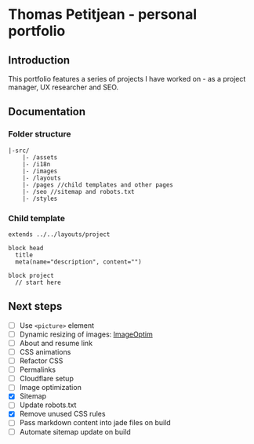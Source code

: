 Thomas Petitjean - personal portfolio
========================

## Introduction
This portfolio features a series of projects I have worked on - as a project manager, UX researcher and SEO.

## Documentation

### Folder structure

```
|-src/
    |- /assets
    |- /i18n
    |- /images
    |- /layouts
    |- /pages //child templates and other pages
    |- /seo //sitemap and robots.txt
    |- /styles
```

### Child template

```jade
extends ../../layouts/project

block head
  title
  meta(name="description", content="")

block project
  // start here
```

## Next steps
- [ ] Use `<picture>` element
- [ ] Dynamic resizing of images: [ImageOptim](https://imageoptim.com/api/get?username=)
- [ ] About and resume link
- [ ] CSS animations
- [ ] Refactor CSS
- [ ] Permalinks
- [ ] Cloudflare setup
- [ ] Image optimization
- [x] Sitemap
- [ ] Update robots.txt
- [x] Remove unused CSS rules
- [ ] Pass markdown content into jade files on build
- [ ] Automate sitemap update on build
